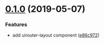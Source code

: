 # [0.1.0](https://github.com/ovh-ux/manager/compare/@ovh-ux/ng-ovh-uirouter-layout@0.0.0...@ovh-ux/ng-ovh-uirouter-layout@0.1.0) (2019-05-07)


### Features

* add uirouter-layout component ([e86c972](https://github.com/ovh-ux/manager/commit/e86c972))



